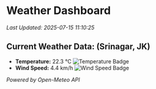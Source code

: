 
# Weather Dashboard

_Last Updated: 2025-07-15 11:10:25_

## Current Weather Data: (Srinagar, JK)
- **Temperature:** 22.3 °C ![Temperature Badge](https://img.shields.io/badge/Temperature-Medium%20Temp-green)
- **Wind Speed:** 4.4 km/h ![Wind Speed Badge](https://img.shields.io/badge/Wind%20Speed-Light%20Wind-blue)

*Powered by Open-Meteo API*
